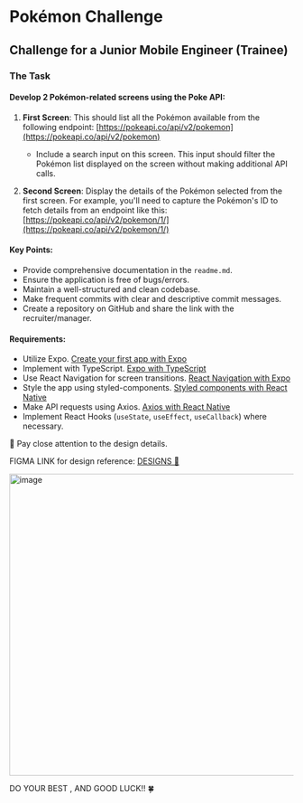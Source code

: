 # Pokémon Challenge
## Challenge for a Junior Mobile Engineer (Trainee)

### The Task

#### Develop 2 Pokémon-related screens using the Poke API:
1. **First Screen**: This should list all the Pokémon available from the following endpoint: [https://pokeapi.co/api/v2/pokemon](https://pokeapi.co/api/v2/pokemon)
   - Include a search input on this screen. This input should filter the Pokémon list displayed on the screen without making additional API calls.

2. **Second Screen**: Display the details of the Pokémon selected from the first screen. For example, you'll need to capture the Pokémon's ID to fetch details from an endpoint like this: [https://pokeapi.co/api/v2/pokemon/1/](https://pokeapi.co/api/v2/pokemon/1/)

#### Key Points:

- Provide comprehensive documentation in the `readme.md`.
- Ensure the application is free of bugs/errors.
- Maintain a well-structured and clean codebase.
- Make frequent commits with clear and descriptive commit messages.
- Create a repository on GitHub and share the link with the recruiter/manager.

#### Requirements:

- Utilize Expo. [Create your first app with Expo](https://docs.expo.dev/tutorial/create-your-first-app/)
- Implement with TypeScript. [Expo with TypeScript](https://docs.expo.dev/guides/typescript/)
- Use React Navigation for screen transitions. [React Navigation with Expo](https://reactnavigation.org/docs/getting-started/#installing-dependencies-into-an-expo-managed-project)
- Style the app using styled-components. [Styled components with React Native](https://blog.logrocket.com/using-styled-components-with-react-native/)
- Make API requests using Axios. [Axios with React Native](https://blog.logrocket.com/using-axios-with-react-native-manage-api-requests/)
- Implement React Hooks (`useState`, `useEffect`, `useCallback`) where necessary.

🚨 Pay close attention to the design details.

FIGMA LINK for design reference: [DESIGNS 💅](https://www.figma.com/file/gGYG9RcNbU1S3fejRJIwN0/App-Pokemon-(Community)-(Copy)?type=design&node-id=0%3A1&mode=design&t=oGrvKZZ6bqZZNUYq-1)

<img width="534" alt="image" src="https://github.com/freddneos/challenge-pokemom-app/assets/36821426/c5e854b0-823d-4398-b347-b50f18f1e91d">


DO YOUR BEST , AND GOOD LUCK!! 🍀
